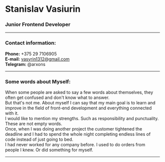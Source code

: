 # Stanislav Vasiurin
### Junior Frontend Developer
 
---
 
### Contact information:
 
**Phone:** +375 29 7106905<br>
**E-mail:** vasyrin1312@gmail.com<br>
**Telegram:** @arxons<br>
 
---

### Some words about Myself:
 
When some people are asked to say a few words about themselves, they often get confused and don't know what to answer.<br>
But that's not me. About myself I can say that my main goal is to learn and improve in the field of front-end development and everything connected with it.<br> 
I would like to mention my strengths. Such as responsibility and punctuality. These are not empty words.<br>
Once, when I was doing another project the customer tightened the deadline and I had to spend the whole night completing endless lines of code instead of just going to bed.<br>
I had never worked for any company before. I used to do orders from people I knew. Or did something for myself.<br>
 
---
